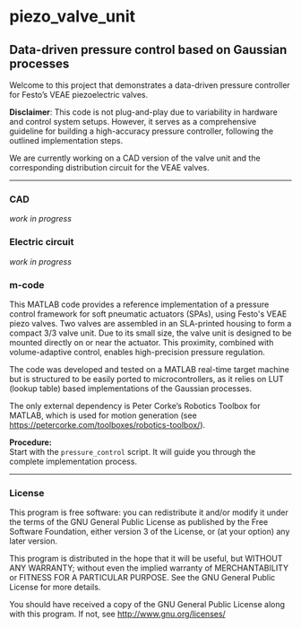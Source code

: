 # piezo_valve_unit
## Data-driven pressure control based on Gaussian processes

Welcome to this project that demonstrates a data-driven pressure controller for Festo’s VEAE piezoelectric valves.

**Disclaimer**: This code is not plug-and-play due to variability in hardware and control system setups. However, it serves as a comprehensive guideline for building a high-accuracy pressure controller, following the outlined implementation steps.

We are currently working on a CAD version of the valve unit and the corresponding distribution circuit for the VEAE valves.

---

### CAD  
_work in progress_

### Electric circuit  
_work in progress_

### m-code  
This MATLAB code provides a reference implementation of a pressure control framework for soft pneumatic actuators (SPAs), using Festo's VEAE piezo valves. Two valves are assembled in an SLA-printed housing to form a compact 3/3 valve unit. Due to its small size, the valve unit is designed to be mounted directly on or near the actuator. This proximity, combined with volume-adaptive control, enables high-precision pressure regulation.

The code was developed and tested on a MATLAB real-time target machine but is structured to be easily ported to microcontrollers, as it relies on LUT (lookup table) based implementations of the Gaussian processes.

The only external dependency is Peter Corke’s Robotics Toolbox for MATLAB, which is used for motion generation (see <https://petercorke.com/toolboxes/robotics-toolbox/>).

**Procedure:**  
Start with the `pressure_control` script. It will guide you through the complete implementation process.

---

### License

This program is free software: you can redistribute it and/or modify
it under the terms of the GNU General Public License as published by
the Free Software Foundation, either version 3 of the License, or
(at your option) any later version.

This program is distributed in the hope that it will be useful,
but WITHOUT ANY WARRANTY; without even the implied warranty of
MERCHANTABILITY or FITNESS FOR A PARTICULAR PURPOSE.  See the
GNU General Public License for more details.

You should have received a copy of the GNU General Public License
along with this program.  If not, see <http://www.gnu.org/licenses/>